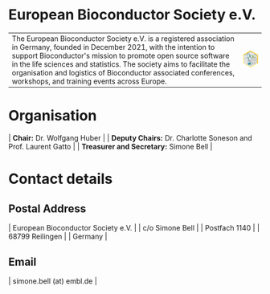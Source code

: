 # European Bioconductor Society e.V.

<table>
  <tbody>
    <tr>
      <td>The European Bioconductor Society e.V. is a registered association in Germany, founded in December 2021, with the intention to support Bioconductor's mission to promote open source software in the life sciences and statistics. The society aims to facilitate the organisation and logistics of Bioconductor associated conferences, workshops, and training events across Europe. </td>
      <td><img src="https://raw.githubusercontent.com/Bioconductor/BiocStickers/master/boards/EuroBioC/EuroBioC.png" alt="European Bioconductor Society Logo" width="210px"/></td>
    </tr>
  </tbody>
</table>

# Organisation

| **Chair:** Dr. Wolfgang Huber |
| **Deputy Chairs:** Dr. Charlotte Soneson and Prof. Laurent Gatto |
| **Treasurer and Secretary:** Simone Bell |

# Contact details

## Postal Address

| European Bioconductor Society e.V. |
| c/o Simone Bell |
| Postfach 1140 |
| 68799 Reilingen |
| Germany |

## Email

| simone.bell (at) embl.de |
